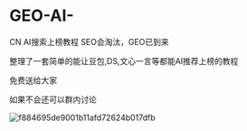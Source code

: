 # GEO-AI-
CN AI搜索上榜教程   SEO会淘汰，GEO已到来



整理了一套简单的能让豆包,DS,文心一言等都能AI推荐上榜的教程


免费送给大家

如果不会还可以群内讨论




![f884695de9001b11afd72624b017dfb](https://github.com/user-attachments/assets/8b480d56-eddb-48c8-b60d-2f90b6c25002)
